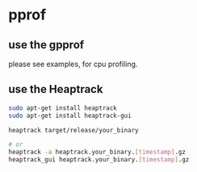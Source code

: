 # pprof

## use the gpprof

please see examples, for cpu profiling.

## use the Heaptrack

```bash
sudo apt-get install heaptrack
sudo apt-get install heaptrack-gui

heaptrack target/release/your_binary

# or
heaptrack -a heaptrack.your_binary.[timestamp].gz
heaptrack_gui heaptrack.your_binary.[timestamp].gz
```

